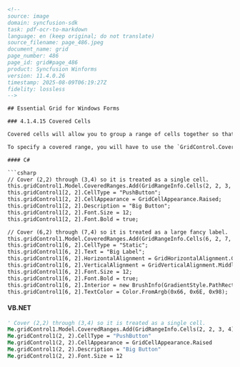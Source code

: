 ```html
<!-- 
source: image
domain: syncfusion-sdk
task: pdf-ocr-to-markdown
language: en (keep original; do not translate)
source_filename: page_486.jpeg
document_name: grid
page_number: 486
page_id: grid#page_486
product: Syncfusion Winforms
version: 11.4.0.26
timestamp: 2025-08-09T06:19:27Z
fidelity: lossless
-->

## Essential Grid for Windows Forms

### 4.1.4.15 Covered Cells

Covered cells will allow you to group a range of cells together so that the group appears to be a single cell. For example, you might want a header to span two columns; this can be done using covered cells. Covered cells also support a large button which occupies several cells.

To specify a covered range, you will have to use the `GridControl.CoveredRange` collection. You must add a `GridRangeInfo` object to this collection to specify the range of cells that you want covered. You can then use the top-left corner to control what is being displayed in this large cell.

#### C#

```csharp
// Cover (2,2) through (3,4) so it is treated as a single cell.
this.gridControl1.Model.CoveredRanges.Add(GridRangeInfo.Cells(2, 2, 3, 4));
this.gridControl1[2, 2].CellType = "PushButton";
this.gridControl1[2, 2].CellAppearance = GridCellAppearance.Raised;
this.gridControl1[2, 2].Description = "Big Button";
this.gridControl1[2, 2].Font.Size = 12;
this.gridControl1[2, 2].Font.Bold = true;

// Cover (6,2) through (7,4) so it is treated as a large fancy label.
this.gridControl1.Model.CoveredRanges.Add(GridRangeInfo.Cells(6, 2, 7, 4));
this.gridControl1[6, 2].CellType = "Static";
this.gridControl1[6, 2].Text = "Big Label";
this.gridControl1[6, 2].HorizontalAlignment = GridHorizontalAlignment.Center;
this.gridControl1[6, 2].VerticalAlignment = GridVerticalAlignment.Middle;
this.gridControl1[6, 2].Font.Size = 12;
this.gridControl1[6, 2].Font.Bold = true;
this.gridControl1[6, 2].Interior = new BrushInfo(GradientStyle.PathRectangle, Color.FromArgb(0xED, 0xF0, 0xF6), Color.FromArgb(0x2A, 0x43, 0x7E));
this.gridControl1[6, 2].TextColor = Color.FromArgb(0x66, 0x6E, 0x98);
```

#### VB.NET

```vb
' Cover (2,2) through (3,4) so it is treated as a single cell.
Me.gridControl1.Model.CoveredRanges.Add(GridRangeInfo.Cells(2, 2, 3, 4))
Me.gridControl1(2, 2).CellType = "PushButton"
Me.gridControl1(2, 2).CellAppearance = GridCellAppearance.Raised
Me.gridControl1(2, 2).Description = "Big Button"
Me.gridControl1(2, 2).Font.Size = 12
```

<!-- tags: [grid, covered cells, range, Windows Forms, Syncfusion, button, label] keywords: [gridcontrol, GridControl.CoveredRange, GridRangeInfo, static, pushbutton, alignment, font, gradient] -->
```